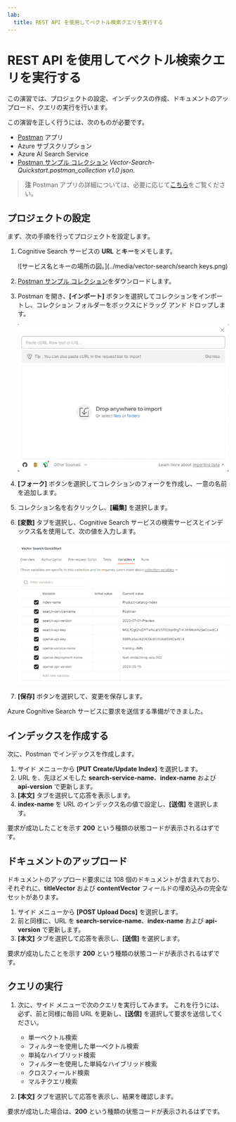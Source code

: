 ```yaml
---
lab:
  title: REST API を使用してベクトル検索クエリを実行する
---
```


# REST API を使用してベクトル検索クエリを実行する

この演習では、プロジェクトの設定、インデックスの作成、ドキュメントのアップロード、クエリの実行を行います。

この演習を正しく行うには、次のものが必要です。

- [Postman](https://www.postman.com/downloads/) アプリ
- Azure サブスクリプション
- Azure AI Search Service
- [Postman サンプル コレクション](https://github.com/Azure/cognitive-search-vector-pr/tree/main/postman-collection) *Vector-Search-Quickstart.postman_collection v1.0 json*.

> **注** Postman アプリの詳細については、必要に応じて[こちら](https://learn.microsoft.com/en-us/azure/search/search-get-started-rest)をご覧ください。

## プロジェクトの設定

まず、次の手順を行ってプロジェクトを設定します。

1. Cognitive Search サービスの **URL** と**キー**をメモします。

    ![サービス名とキーの場所の図。](../media/vector-search/search keys.png)

1. [Postman サンプル コレクション](https://github.com/Azure/cognitive-search-vector-pr/tree/main/postman-collection)をダウンロードします。 
1. Postman を開き、**[インポート]** ボタンを選択してコレクションをインポートし、コレクション フォルダーをボックスにドラッグ アンド ドロップします。

    ![[インポート] ダイアログ ボックスの画像](../media/vector-search/import.png)

1. **[フォーク]** ボタンを選択してコレクションのフォークを作成し、一意の名前を追加します。
1. コレクション名を右クリックし、**[編集]** を選択します。
1. **[変数]** タブを選択し、Cognitive Search サービスの検索サービスとインデックス名を使用して、次の値を入力します。

    ![変数設定の例を示す図](../media/vector-search/variables.png)

1. **[保存]** ボタンを選択して、変更を保存します。

Azure Cognitive Search サービスに要求を送信する準備ができました。

## インデックスを作成する

次に、Postman でインデックスを作成します。

1. サイド メニューから **[PUT Create/Update Index]** を選択します。
1. URL を、先ほどメモした **search-service-name**、**index-name** および **api-version** で更新します。
1. **[本文]** タブを選択して応答を表示します。
1. **index-name** を URL のインデックス名の値で設定し、**[送信]** を選択します。

要求が成功したことを示す **200** という種類の状態コードが表示されるはずです。

## ドキュメントのアップロード

ドキュメントのアップロード要求には 108 個のドキュメントが含まれており、それぞれに、**titleVector** および **contentVector** フィールドの埋め込みの完全なセットがあります。

1. サイド メニューから **[POST Upload Docs]** を選択します。
1. 前と同様に、URL を **search-service-name**、**index-name** および **api-version** で更新します。
1. **[本文]** タブを選択して応答を表示し、**[送信]** を選択します。

要求が成功したことを示す **200** という種類の状態コードが表示されるはずです。

## クエリの実行

1. 次に、サイド メニューで次のクエリを実行してみます。 これを行うには、必ず、前と同様に毎回 URL を更新し、**[送信]** を選択して要求を送信してください。

    - 単一ベクトル検索
    - フィルターを使用した単一ベクトル検索
    - 単純なハイブリッド検索
    - フィルターを使用した単純なハイブリッド検索
    - クロスフィールド検索
    - マルチクエリ検索

1. **[本文]** タブを選択して応答を表示し、結果を確認します。

要求が成功した場合は、**200** という種類の状態コードが表示されるはずです。
